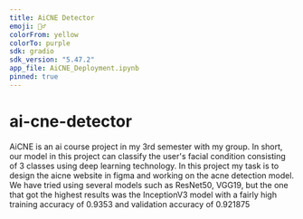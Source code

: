 ```yaml
---
title: AiCNE Detector
emoji: 💆‍♂️
colorFrom: yellow
colorTo: purple
sdk: gradio
sdk_version: "5.47.2"
app_file: AiCNE_Deployment.ipynb
pinned: true
---
```


# ai-cne-detector
AiCNE is an ai course project in my 3rd semester with my group. In short, our model in this project can classify the user's facial condition consisting of 3 classes using deep learning technology. In this project my task is to  design the aicne website in figma and working on the acne detection model. We have tried using several models such as ResNet50, VGG19, but the one that got the highest results was the InceptionV3 model with a fairly high training accuracy of 0.9353 and validation accuracy of 0.921875
